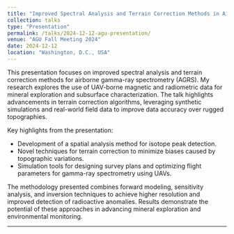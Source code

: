 ```yaml
---
title: "Improved Spectral Analysis and Terrain Correction Methods in Airborne Gamma-Ray Spectrometry"
collection: talks
type: "Presentation"
permalink: /talks/2024-12-12-agu-presentation/
venue: "AGU Fall Meeting 2024"
date: 2024-12-12
location: "Washington, D.C., USA"
---
```


This presentation focuses on improved spectral analysis and terrain correction methods for airborne gamma-ray spectrometry (AGRS). My research explores the use of UAV-borne magnetic and radiometric data for mineral exploration and subsurface characterization. The talk highlights advancements in terrain correction algorithms, leveraging synthetic simulations and real-world field data to improve data accuracy over rugged topographies.

Key highlights from the presentation:
- Development of a spatial analysis method for isotope peak detection.  
- Novel techniques for terrain correction to minimize biases caused by topographic variations.  
- Simulation tools for designing survey plans and optimizing flight parameters for gamma-ray spectrometry using UAVs.  

The methodology presented combines forward modeling, sensitivity analysis, and inversion techniques to achieve higher resolution and improved detection of radioactive anomalies. Results demonstrate the potential of these approaches in advancing mineral exploration and environmental monitoring.

---

